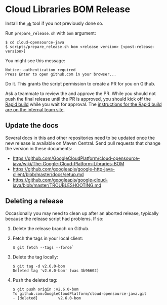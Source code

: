 # Cloud Libraries BOM Release

Install the [`gh`](https://github.com/cli/cli)
tool if you not previously done so.

Run `prepare_release.sh` with `bom` argument:

```
$ cd cloud-opensource-java
$ scripts/prepare_release.sh bom <release version> [<post-release-version>]
```

You might see this message:

```
Notice: authentication required
Press Enter to open github.com in your browser...
```

Do it. This grants the script permission to create a PR for you on Github.

Ask a teammate to review the and approve the PR. While you should not push the final release until the PR is approved, you should kick off the  
[Rapid build](http://rapid/cloud-java-tools-cloud-opensource-java-bom-kokoro-release) while you wait for approval.
The [instructions for the Rapid build are on the internal team 
site](https://g3doc.corp.google.com/company/teams/cloud-java/tools/developers/releasing.md#run-the-rapid-workflow).

## Update the docs

Several docs in this and other repositories need to be updated once the 
new release is available on Maven Central. Send pull requests that change the
version in these documents:

* https://github.com/GoogleCloudPlatform/cloud-opensource-java/wiki/The-Google-Cloud-Platform-Libraries-BOM
* https://github.com/googleapis/google-http-java-client/blob/master/docs/setup.md
* https://github.com/googleapis/google-cloud-java/blob/master/TROUBLESHOOTING.md

## Deleting a release

Occasionally you may need to clean up after an aborted release, typically because the release script had
problems. If so:

1. Delete the release branch on Github.

2. Fetch the tags in your local client:

   ```
   $ git fetch --tags --force`
   ```
     
3. Delete the tag locally:

   ```
   $ git tag -d v2.6.0-bom
   Deleted tag 'v2.6.0-bom' (was 3b96602)
   ```

4. Push the deleted tag:
   
   ```
   $ git push origin :v2.6.0-bom
   To github.com:GoogleCloudPlatform/cloud-opensource-java.git
   - [deleted]         v2.6.0-bom
   ```
